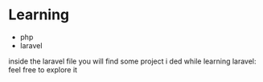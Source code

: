 # Learning
 - php
 - laravel

inside the laravel file you will find some project i ded while learning laravel:
feel free to explore it
